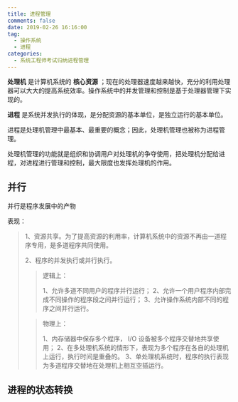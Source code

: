 ```yaml
---
title: 进程管理
comments: false
date: 2019-02-26 16:16:00
tag:
  - 操作系统
  - 进程
categories:
  - 系统工程师考试归纳进程管理  
---
```

**处理机** 是计算机系统的 **核心资源** ；现在的处理器速度越来越快，充分的利用处理器可以大大的提高系统效率。操作系统中的并发管理和控制是基于处理器管理下实现的。  

**进程** 是系统并发执行的体现，是分配资源的基本单位，是独立运行的基本单位。  

进程是处理机管理中最基本、最重要的概念；因此，处理机管理也被称为进程管理。

处理机管理的功能就是组织和协调用户对处理机的争夺使用，把处理机分配给进程，对进程进行管理和控制，最大限度也发挥处理机的作用。



## 并行

并行是程序发展中的产物

表现：

> 1、资源共享。为了提高资源的利用率，计算机系统中的资源不再由一道程序专用，是多道程序共同使用。
>
> 2、程序的并发执行或并行执行。
>
> >逻辑上：
> >
> >1、允许多道不同用户的程序并行运行； 
> >2、允许一个用户程序内部完成不同操作的程序段之间并行运行； 
> >3、允许操作系统内部不同的程序之间并行运行。 
>
> >物理上：
> >
> >1、内存储器中保存多个程序， I/O 设备被多个程序交替地共享使用； 
> >2、在多处理机系统的情形下，表现为多个程序在各自的处理机上运行，执行时间是重叠的。 
> >3、单处理机系统时，程序的执行表现为多道程序交替地在处理机上相互空插运行。



## 进程的状态转换



